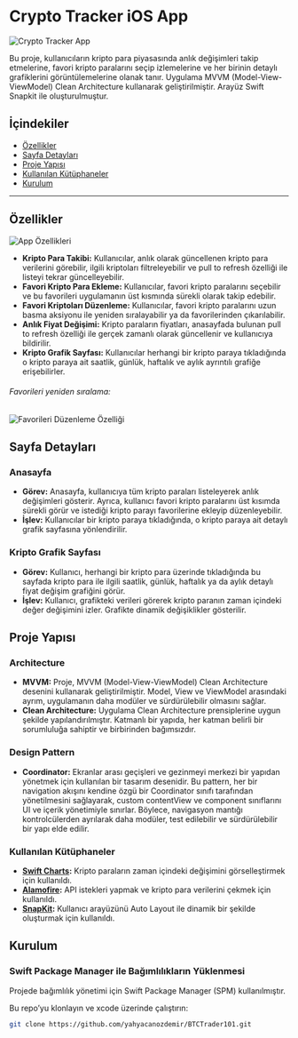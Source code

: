 # Crypto Tracker iOS App

![Crypto Tracker App](https://github.com/user-attachments/assets/14af1306-5758-4e39-bacd-dc0438dfb153)


Bu proje, kullanıcıların kripto para piyasasında anlık değişimleri takip etmelerine, favori kripto paralarını seçip izlemelerine ve her birinin detaylı grafiklerini görüntülemelerine olanak tanır. Uygulama MVVM (Model-View-ViewModel) Clean Architecture kullanarak geliştirilmiştir. Arayüz Swift Snapkit ile oluşturulmuştur.

## İçindekiler
- [Özellikler](#özellikler)
- [Sayfa Detayları](#sayfa-detayları)
- [Proje Yapısı](#proje-yapısı)
- [Kullanılan Kütüphaneler](#kullanılan-kütüphaneler)
- [Kurulum](#kurulum)

---

## Özellikler
![App Özellikleri](https://github.com/user-attachments/assets/3013af64-dc77-4bd5-bfae-ed9f6453f01f)

- **Kripto Para Takibi:** Kullanıcılar, anlık olarak güncellenen kripto para verilerini görebilir, ilgili kriptoları filtreleyebilir ve pull to refresh özelliği ile listeyi tekrar güncelleyebilir.
- **Favori Kripto Para Ekleme:** Kullanıcılar, favori kripto paralarını seçebilir ve bu favorileri uygulamanın üst kısmında sürekli olarak takip edebilir.
- **Favori Kriptoları Düzenleme:** Kullanıcılar, favori kripto paralarını uzun basma aksiyonu ile yeniden sıralayabilir ya da favorilerinden çıkarılabilir.
- **Anlık Fiyat Değişimi:** Kripto paraların fiyatları, anasayfada bulunan pull to refresh özelliği ile gerçek zamanlı olarak güncellenir ve kullanıcıya bildirilir.
- **Kripto Grafik Sayfası:** Kullanıcılar herhangi bir kripto paraya tıkladığında o kripto paraya ait saatlik, günlük, haftalık ve aylık ayrıntılı grafiğe erişebilirler.

###### Favorileri yeniden sıralama: 
![Favorileri Düzenleme Özelliği](https://github.com/user-attachments/assets/8237245f-7ff5-4034-bc88-064c8950de0e)

## Sayfa Detayları

### Anasayfa
- **Görev:** Anasayfa, kullanıcıya tüm kripto paraları listeleyerek anlık değişimleri gösterir. Ayrıca, kullanıcı favori kripto paralarını üst kısımda sürekli görür ve istediği kripto parayı favorilerine ekleyip düzenleyebilir.
- **İşlev:** Kullanıcılar bir kripto paraya tıkladığında, o kripto paraya ait detaylı grafik sayfasına yönlendirilir.

### Kripto Grafik Sayfası
- **Görev:** Kullanıcı, herhangi bir kripto para üzerinde tıkladığında bu sayfada kripto para ile ilgili saatlik, günlük, haftalık ya da aylık detaylı fiyat değişim grafiğini görür.
- **İşlev:** Kullanıcı, grafikteki verileri görerek kripto paranın zaman içindeki değer değişimini izler. Grafikte dinamik değişiklikler gösterilir.

## Proje Yapısı

### Architecture
- **MVVM:** Proje, MVVM (Model-View-ViewModel) Clean Architecture desenini kullanarak geliştirilmiştir. Model, View ve ViewModel arasındaki ayrım, uygulamanın daha modüler ve sürdürülebilir olmasını sağlar.
- **Clean Architecture:** Uygulama Clean Architecture prensiplerine uygun şekilde yapılandırılmıştır. Katmanlı bir yapıda, her katman belirli bir sorumluluğa sahiptir ve birbirinden bağımsızdır.

### Design Pattern
- **Coordinator:** Ekranlar arası geçişleri ve gezinmeyi merkezi bir yapıdan yönetmek için kullanılan bir tasarım desenidir. Bu pattern, her bir navigation akışını kendine özgü bir Coordinator sınıfı tarafından yönetilmesini sağlayarak, custom contentView ve component sınıflarını UI ve içerik yönetimiyle sınırlar. Böylece, navigasyon mantığı kontrolcülerden ayrılarak daha modüler, test edilebilir ve sürdürülebilir bir yapı elde edilir.

### Kullanılan Kütüphaneler

- **[Swift Charts](https://github.com/danielgindi/Charts):** Kripto paraların zaman içindeki değişimini görselleştirmek için kullanıldı.
- **[Alamofire](https://github.com/Alamofire/Alamofire):** API istekleri yapmak ve kripto para verilerini çekmek için kullanıldı.
- **[SnapKit](https://github.com/SnapKit/SnapKit):** Kullanıcı arayüzünü Auto Layout ile dinamik bir şekilde oluşturmak için kullanıldı.

## Kurulum

### Swift Package Manager ile Bağımlılıkların Yüklenmesi

Projede bağımlılık yönetimi için Swift Package Manager (SPM) kullanılmıştır.

Bu repo’yu klonlayın ve xcode üzerinde çalıştırın:
   ```bash
   git clone https://github.com/yahyacanozdemir/BTCTrader101.git
